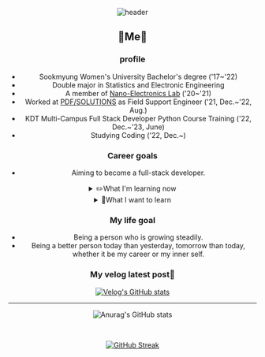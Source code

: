 <center>
  
![header](https://capsule-render.vercel.app/api?type=waving&color=gradient&customColorList=&height=150&animation=fadeIn&section=footer&fontsize=1&text=💻☕📖&fontAlign=70) 

## 🍒Me🍒
### profile
- Sookmyung Women's University Bachelor's degree ('17~'22)
- Double major in Statistics and Electronic Engineering
- A member of [Nano-Electronics Lab](https://kimeesookmyung.wixsite.com/kimgroup) ('20~'21)
- Worked at [PDF/SOLUTIONS](https://www.pdf.com/) as Field Support Engineer ('21, Dec.~'22, Aug.)
- KDT Multi-Campus Full Stack Developer Python Course Training ('22, Dec.~'23, June)
- Studying Coding ('22, Dec.~)

### Career goals
- Aiming to become a full-stack developer.

<details>
  <summary>
    ✏️What I'm learning now
  </summary>
  
  ![HTML5](https://img.shields.io/badge/HTML5-E34F26?style=for-the-badge&logo=html5&logoColor=white)
  ![CSS3](https://img.shields.io/badge/CSS3-1572B6?style=for-the-badge&logo=css3&logoColor=white)
  ![JS](https://img.shields.io/badge/JavaScript-F7DF1E?style=for-the-badge&logo=JavaScript&logoColor=white)
  ![pyhon](https://img.shields.io/badge/Python-14354C?style=for-the-badge&logo=python&logoColor=white)
  ![markdown](https://img.shields.io/badge/Markdown-000000?style=for-the-badge&logo=markdown&logoColor=white)
  ![mysql](https://img.shields.io/badge/MySQL-00000F?style=for-the-badge&logo=mysql&logoColor=white)
  ![mysql](https://img.shields.io/badge/MySQL-005C84?style=for-the-badge&logo=mysql&logoColor=white)
  ![R](https://img.shields.io/badge/R-276DC3?style=for-the-badge&logo=r&logoColor=white)
</details>

<details>
  <summary>
   🚩What I want to learn
  </summary>
  
  ![django](https://img.shields.io/badge/Django-092E20?style=for-the-badge&logo=django&logoColor=white)
  ![react](https://img.shields.io/badge/React-20232A?style=for-the-badge&logo=react&logoColor=61DAFB)
  ![bootstrap](https://img.shields.io/badge/Bootstrap-563D7C?style=for-the-badge&logo=bootstrap&logoColor=white)
  ![spring](https://img.shields.io/badge/Spring-6DB33F?style=for-the-badge&logo=spring&logoColor=white)
  ![mongodb](https://img.shields.io/badge/MongoDB-4EA94B?style=for-the-badge&logo=mongodb&logoColor=white)
  ![amazon_aws](https://img.shields.io/badge/Amazon_AWS-232F3E?style=for-the-badge&logo=amazon-aws&logoColor=white)
</details>


### My life goal
- Being a person who is growing steadily.
- Being a better person today than yesterday, tomorrow than today, whether it be my career or my inner self.


### My velog latest post📑
[![Velog's GitHub stats](https://velog-readme-stats.vercel.app/api?name=gata96)](https://github.com/eungyeole/velog-readme-stats)

---
![Anurag's GitHub stats](https://github-readme-stats.vercel.app/api?username=gata96&show_icons=true&theme=radical)

<br>

[![GitHub Streak](https://streak-stats.demolab.com?user=gata96&theme=radical)](https://git.io/streak-stats)

</center> 
